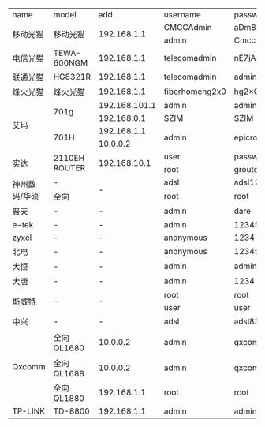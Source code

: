 <table>
	<tr>
		<td>name</td>
		<td>model</td>
		<td>add.</td>
		<td>username</td>
		<td>password</td>
		<td>notes</td>
	</tr>
	<tr>
		<td rowspan="2">移动光猫</td>
		<td rowspan="2">移动光猫</td>
		<td rowspan="2">192.168.1.1</td>
		<td>CMCCAdmin</td>
		<td>aDm8H%MdA</td>
		<td rowspan="2">-</td>
	</tr>
	<tr>
		<td>admin</td>
		<td>Cmcc10086#</td>
	</tr>
	<tr>
		<td>电信光猫</td>
		<td>TEWA-600NGM</td>
		<td>192.168.1.1</td>
		<td>telecomadmin</td>
		<td>nE7jA%5m</td>
		<td>-</td>
	</tr>
	<tr>
		<td>联通光猫</td>
		<td>HG8321R</td>
		<td>192.168.1.1</td>
		<td>telecomadmin</td>
		<td>admintelecom</td>
		<td>-</td>
	</tr>
	<tr>
		<td>烽火光猫</td>
		<td>烽火光猫</td>
		<td>192.168.1.1</td>
		<td>fiberhomehg2x0</td>
		<td>hg2×0</td>
		<td>-</td>
	</tr>
	<tr>
		<td rowspan="4">艾玛</td>
		<td rowspan="2">701g</td>
		<td>192.168.101.1</td>
		<td>admin</td>
		<td>admin</td>
		<td rowspan="2">-</td>
	</tr>
	<tr>
		<td>192.168.0.1</td>
		<td>SZIM</td>
		<td>SZIM</td>
	</tr>
	<tr>
		<td rowspan="2">701H</td>
		<td>192.168.1.1</td>
		<td rowspan="2">admin</td>
		<td rowspan="2">epicrouter</td>
		<td rowspan="2">-</td>
	</tr>
	<tr>
		<td>10.0.0.2</td>
	</tr>
	<tr>
		<td rowspan="2">实达</td>
		<td rowspan="2">2110EH ROUTER</td>
		<td rowspan="2">192.168.10.1</td>
		<td>user</td>
		<td>password</td>
		<td rowspan="2">-</td>
	</tr>
	<tr>
		<td>root</td>
		<td>grouter</td>
	</tr>
	<tr>
		<td rowspan="2">神州数码/华硕</td>
		<td>-</td>
		<td rowspan="2">-</td>
		<td>adsl</td>
		<td>adsl1234</td>
		<td rowspan="2">-</td>
	</tr>
	<tr>
		<td>全向</td>
		<td>root</td>
		<td>root</td>
	</tr>
	<tr>
		<td>普天</td>
		<td>-</td>
		<td>-</td>
		<td>admin</td>
		<td>dare</td>
		<td>-</td>
	</tr>
	<tr>
		<td>e-tek</td>
		<td>-</td>
		<td>-</td>
		<td>admin</td>
		<td>12345</td>
		<td>-</td>
	</tr>
	<tr>
		<td>zyxel</td>
		<td>-</td>
		<td>-</td>
		<td>anonymous</td>
		<td>1234</td>
		<td>-</td>
	</tr>
	<tr>
		<td>北电</td>
		<td>-</td>
		<td>-</td>
		<td>anonymous</td>
		<td>12345</td>
		<td>-</td>
	</tr>
	<tr>
		<td>大恒</td>
		<td>-</td>
		<td>-</td>
		<td>admin</td>
		<td>admin</td>
		<td>-</td>
	</tr>
	<tr>
		<td>大唐</td>
		<td>-</td>
		<td>-</td>
		<td>admin</td>
		<td>1234</td>
		<td>-</td>
	</tr>
	<tr>
		<td rowspan="2">斯威特</td>
		<td rowspan="2">-</td>
		<td rowspan="2">-</td>
		<td>root</td>
		<td>root</td>
		<td rowspan="2">-</td>
	</tr>
	<tr>
		<td>user</td>
		<td>user</td>
	</tr>
	<tr>
		<td>中兴</td>
		<td>-</td>
		<td>-</td>
		<td>adsl</td>
		<td>adsl831</td>
		<td>-</td>
	</tr>
	<tr>
		<td rowspan="3">Qxcomm</td>
		<td>全向QL1680</td>
		<td>10.0.0.2</td>
		<td>admin</td>
		<td>qxcomm1680</td>
		<td>管理员密码:qxcommsupport</td>
	</tr>
	<tr>
		<td>全向QL1688</td>
		<td>10.0.0.2</td>
		<td>admin</td>
		<td>qxcomm1688</td>
		<td>-</td>
	</tr>
	<tr>
		<td>全向QL1880</td>
		<td>192.168.1.1</td>
		<td>root</td>
		<td>root</td>
		<td>-</td>
	</tr>
	<tr>
		<td>TP-LINK</td>
		<td>TD-8800</td>
		<td>192.168.1.1</td>
		<td>admin</td>
		<td>admin</td>
		<td>-</td>
	</tr>
</table>
